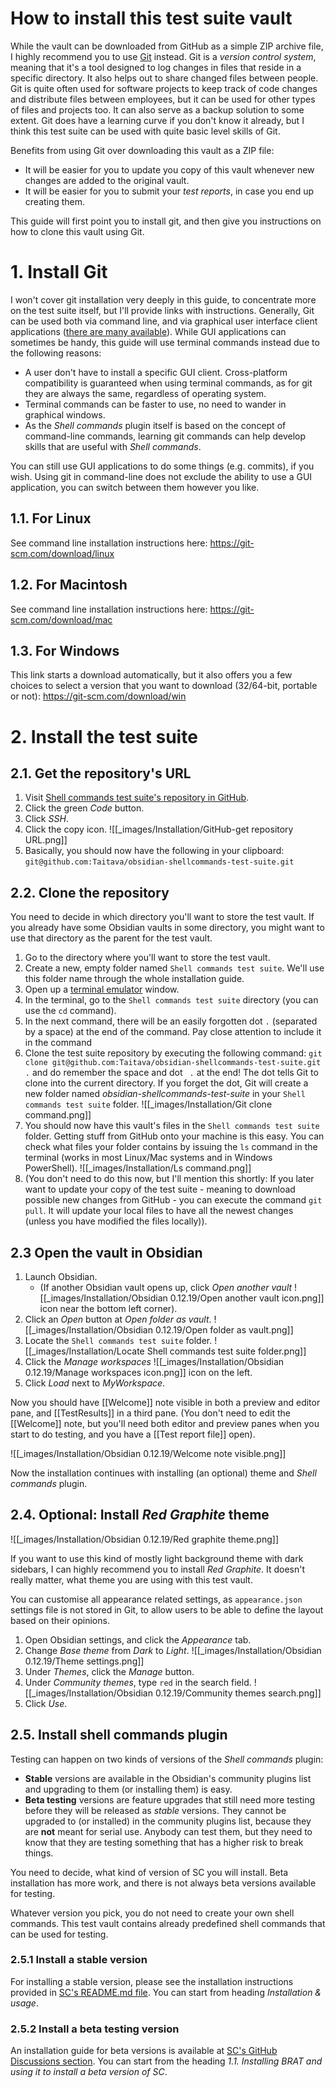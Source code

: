 # How to install this test suite vault
While the vault can be downloaded from GitHub as a simple ZIP archive file, I highly recommend you to use [Git](https://git-scm.com) instead. Git is a *version control system*, meaning that it's a tool designed to log changes in files that reside in a specific directory. It also helps out to share changed files between people. Git is quite often used for software projects to keep track of code changes and distribute files between employees, but it can be used for other types of files and projects too. It can also serve as a backup solution to some extent. Git does have a learning curve if you don't know it already, but I think this test suite can be used with quite basic level skills of Git.

Benefits from using Git over downloading this vault as a ZIP file:
- It will be easier for you to update you copy of this vault whenever new changes are added to the original vault.
- It will be easier for you to submit your *test reports*, in case you end up creating them.

This guide will first point you to install git, and then give you instructions on how to clone this vault using Git.

# 1. Install Git
I won't cover git installation very deeply in this guide, to concentrate more on the test suite itself, but I'll provide links with instructions. Generally, Git can be used both via command line, and via graphical user interface client applications ([there are many available](https://git-scm.com/downloads/guis)). While GUI applications can sometimes be handy, this guide will use terminal commands instead due to the following reasons:
 - A user don't have to install a specific GUI client. Cross-platform compatibility is guaranteed when using terminal commands, as for git they are always the same, regardless of operating system.
 - Terminal commands can be faster to use, no need to wander in graphical windows.
 - As the *Shell commands* plugin itself is based on the concept of command-line commands, learning git commands can help develop skills that are useful with *Shell commands*.

You can still use GUI applications to do some things (e.g. commits), if you wish. Using git in command-line does not exclude the ability to use a GUI application, you can switch between them however you like.

## 1.1. For Linux
See command line installation instructions here: https://git-scm.com/download/linux

## 1.2. For Macintosh
See command line installation instructions here: https://git-scm.com/download/mac

## 1.3. For Windows
This link starts a download automatically, but it also offers you a few choices to select a version that you want to download (32/64-bit, portable or not): https://git-scm.com/download/win

# 2. Install the test suite
## 2.1. Get the repository's URL
1. Visit [Shell commands test suite's repository in GitHub](https://github.com/Taitava/obsidian-shellcommands-test-suite).
2. Click the green *Code* button.
3. Click *SSH*.
4. Click the copy icon.
	![[_images/Installation/GitHub-get repository URL.png]]
5. Basically, you should now have the following in your clipboard: `git@github.com:Taitava/obsidian-shellcommands-test-suite.git`

## 2.2. Clone the repository
You need to decide in which directory you'll want to store the test vault. If you already have some Obsidian vaults in some directory, you might want to use that directory as the parent for the test vault.
1. Go to the directory where you'll want to store the test vault.
2. Create a new, empty folder named `Shell commands test suite`. We'll use this folder name through the whole installation guide.
3. Open up a [terminal emulator](https://en.wikipedia.org/wiki/Terminal_emulator) window.
4. In the terminal, go to the `Shell commands test suite` directory (you can use the `cd` command).
5. In the next command, there will be an easily forgotten dot `.` (separated by a space) at the end of the command. Pay close attention to include it in the command
6. Clone the test suite repository by executing the following command: `git clone git@github.com:Taitava/obsidian-shellcommands-test-suite.git .` and do remember the space and dot ` .` at the end! The dot tells Git to clone into the current directory. If you forget the dot, Git will create a new folder named *obsidian-shellcommands-test-suite* in your `Shell commands test suite` folder.
	![[_images/Installation/Git clone command.png]]
7. You should now have this vault's files in the `Shell commands test suite` folder. Getting stuff from GitHub onto your machine is this easy. You can check what files your folder contains by issuing the `ls` command in the terminal (works in most Linux/Mac systems and in Windows PowerShell).
	![[_images/Installation/Ls command.png]]
1. (You don't need to do this now, but I'll mention this shortly: If you later want to update your copy of the test suite - meaning to download possible new changes from GitHub - you can execute the command `git pull`. It will update your local files to have all the newest changes (unless you have modified the files locally)).

## 2.3 Open the vault in Obsidian
1. Launch Obsidian.
	- (If another Obsidian vault opens up, click *Open another vault* ![[_images/Installation/Obsidian 0.12.19/Open another vault icon.png]] icon near the bottom left corner).
2. Click an *Open* button at *Open folder as vault*.
	![[_images/Installation/Obsidian 0.12.19/Open folder as vault.png]]
3. Locate the `Shell commands test suite` folder.
	![[_images/Installation/Locate Shell commands test suite folder.png]]
4. Click the *Manage workspaces* ![[_images/Installation/Obsidian 0.12.19/Manage workspaces icon.png]] icon on the left.
5. Click *Load* next to *MyWorkspace*.

Now you should have [[Welcome]] note visible in both a preview and editor pane, and [[TestResults]] in a third pane. (You don't need to edit the [[Welcome]] note, but you'll need both editor and preview panes when you start to do testing, and you have a [[Test report file]] open).

![[_images/Installation/Obsidian 0.12.19/Welcome note visible.png]]

Now the installation continues with installing (an optional) theme and *Shell commands* plugin.

## 2.4. Optional: Install *Red Graphite* theme

![[_images/Installation/Obsidian 0.12.19/Red graphite theme.png]]

If you want to use this kind of mostly light background theme with dark sidebars, I can highly recommend you to install *Red Graphite*. It doesn't really matter, what theme you are using with this test vault. 

You can customise all appearance related settings, as `appearance.json` settings file is not stored in Git, to allow users to be able to define the layout based on their opinions.

1. Open Obsidian settings, and click the *Appearance* tab.
2. Change *Base theme* from *Dark* to *Light*.
	![[_images/Installation/Obsidian 0.12.19/Theme settings.png]]
3. Under *Themes*, click the *Manage* button.
4. Under *Community themes*, type `red` in the search field.
	![[_images/Installation/Obsidian 0.12.19/Community themes search.png]]
5. Click *Use*.

## 2.5. Install shell commands plugin
Testing can happen on two kinds of versions of the *Shell commands* plugin:
- **Stable** versions are available in the Obsidian's community plugins list and upgrading to them (or installing them) is easy.
- **Beta testing** versions are feature upgrades that still need more testing before they will be released as *stable* versions. They cannot be upgraded to (or installed) in the community plugins list, because they are **not** meant for serial use. Anybody can test them, but they need to know that they are testing something that has a higher risk to break things.

You need to decide, what kind of version of SC you will install. Beta installation has more work, and there is not always beta versions available for testing.

Whatever version you pick, you do not need to create your own shell commands. This test vault contains already predefined shell commands that can be used for testing.

### 2.5.1 Install a stable version
For installing a stable version, please see the installation instructions provided in [SC's README.md file](https://github.com/Taitava/obsidian-shellcommands#installation--usage). You can start from heading *Installation & usage*.

### 2.5.2 Install a beta testing version

An installation guide for beta versions is available at [SC's GitHub Discussions section](https://github.com/Taitava/obsidian-shellcommands/discussions/98). You can start from the heading *1.1. Installing BRAT and using it to install a beta version of SC*.